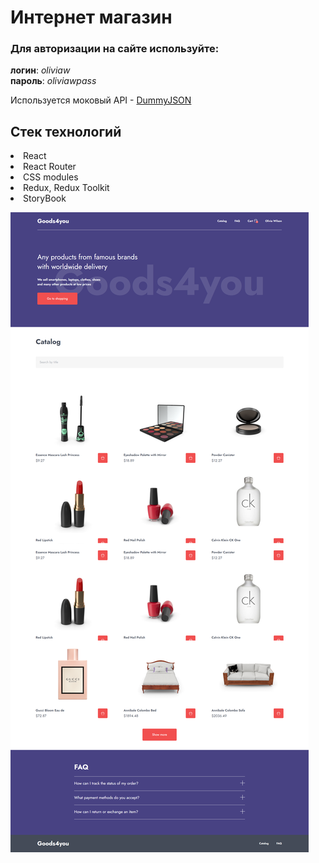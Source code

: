 # Интернет магазин

### Для авторизации на сайте используйте:  
**логин**: *oliviaw*  
**пароль**: *oliviawpass*

Используется моковый API - [DummyJSON](https://dummyjson.com/docs)

## Стек технологий
<li>React</li>
<li>React Router</li>
<li>CSS modules</li>
<li>Redux, Redux Toolkit</li>
<li>StoryBook</li>  



![image](public/screencapture-online-store-goods4you-vercel-app-2024-09-26-22_58_40.png)
